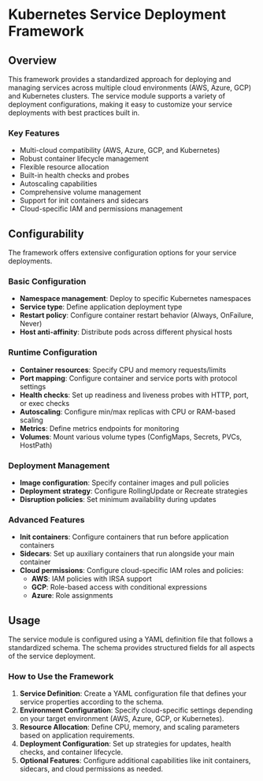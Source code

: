 # Kubernetes Service Deployment Framework

## Overview

This framework provides a standardized approach for deploying and managing services across multiple cloud environments (AWS, Azure, GCP) and Kubernetes clusters. The service module supports a variety of deployment configurations, making it easy to customize your service deployments with best practices built in.

### Key Features

- Multi-cloud compatibility (AWS, Azure, GCP, and Kubernetes)  
- Robust container lifecycle management  
- Flexible resource allocation  
- Built-in health checks and probes  
- Autoscaling capabilities  
- Comprehensive volume management  
- Support for init containers and sidecars  
- Cloud-specific IAM and permissions management  

## Configurability

The framework offers extensive configuration options for your service deployments.

### Basic Configuration

- **Namespace management**: Deploy to specific Kubernetes namespaces  
- **Service type**: Define application deployment type  
- **Restart policy**: Configure container restart behavior (Always, OnFailure, Never)  
- **Host anti-affinity**: Distribute pods across different physical hosts  

### Runtime Configuration

- **Container resources**: Specify CPU and memory requests/limits  
- **Port mapping**: Configure container and service ports with protocol settings  
- **Health checks**: Set up readiness and liveness probes with HTTP, port, or exec checks  
- **Autoscaling**: Configure min/max replicas with CPU or RAM-based scaling  
- **Metrics**: Define metrics endpoints for monitoring  
- **Volumes**: Mount various volume types (ConfigMaps, Secrets, PVCs, HostPath)  

### Deployment Management

- **Image configuration**: Specify container images and pull policies  
- **Deployment strategy**: Configure RollingUpdate or Recreate strategies  
- **Disruption policies**: Set minimum availability during updates  

### Advanced Features

- **Init containers**: Configure containers that run before application containers  
- **Sidecars**: Set up auxiliary containers that run alongside your main container  
- **Cloud permissions**: Configure cloud-specific IAM roles and policies:
  - **AWS**: IAM policies with IRSA support  
  - **GCP**: Role-based access with conditional expressions  
  - **Azure**: Role assignments  

## Usage

The service module is configured using a YAML definition file that follows a standardized schema. The schema provides structured fields for all aspects of the service deployment.

### How to Use the Framework

1. **Service Definition**: Create a YAML configuration file that defines your service properties according to the schema.  
2. **Environment Configuration**: Specify cloud-specific settings depending on your target environment (AWS, Azure, GCP, or Kubernetes).  
3. **Resource Allocation**: Define CPU, memory, and scaling parameters based on application requirements.  
4. **Deployment Configuration**: Set up strategies for updates, health checks, and container lifecycle.  
5. **Optional Features**: Configure additional capabilities like init containers, sidecars, and cloud permissions as needed.  



